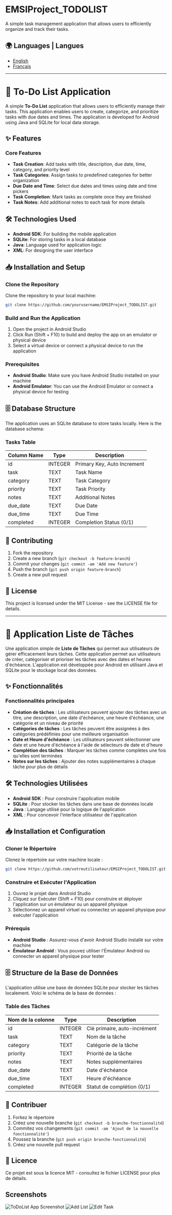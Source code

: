 # EMSIProject_TODOLIST

A simple task management application that allows users to efficiently organize and track their tasks.

## 🌍 Languages | Langues

- [English](#english)
- [Français](#français)

---

<a name="english"></a>
# 📝 To-Do List Application

A simple **To-Do List** application that allows users to efficiently manage their tasks. This application enables users to create, categorize, and prioritize tasks with due dates and times. The application is developed for Android using Java and SQLite for local data storage.

## ✨ Features

### Core Features
- **Task Creation**: Add tasks with title, description, due date, time, category, and priority level
- **Task Categories**: Assign tasks to predefined categories for better organization
- **Due Date and Time**: Select due dates and times using date and time pickers
- **Task Completion**: Mark tasks as complete once they are finished
- **Task Notes**: Add additional notes to each task for more details

## 🛠️ Technologies Used

- **Android SDK**: For building the mobile application
- **SQLite**: For storing tasks in a local database
- **Java**: Language used for application logic
- **XML**: For designing the user interface

## 📥 Installation and Setup

### Clone the Repository
Clone the repository to your local machine:

```bash
git clone https://github.com/yourusername/EMSIProject_TODOLIST.git
```

### Build and Run the Application
1. Open the project in Android Studio
2. Click Run (Shift + F10) to build and deploy the app on an emulator or physical device
3. Select a virtual device or connect a physical device to run the application

### Prerequisites
- **Android Studio**: Make sure you have Android Studio installed on your machine
- **Android Emulator**: You can use the Android Emulator or connect a physical device for testing

## 🗄️ Database Structure

The application uses an SQLite database to store tasks locally. Here is the database schema:

### Tasks Table

| Column Name | Type    | Description                    |
|-------------|---------|--------------------------------|
| id          | INTEGER | Primary Key, Auto Increment    |
| task        | TEXT    | Task Name                      |
| category    | TEXT    | Task Category                  |
| priority    | TEXT    | Task Priority                  |
| notes       | TEXT    | Additional Notes               |
| due_date    | TEXT    | Due Date                       |
| due_time    | TEXT    | Due Time                       |
| completed   | INTEGER | Completion Status (0/1)        |

## 🤝 Contributing

1. Fork the repository
2. Create a new branch (`git checkout -b feature-branch`)
3. Commit your changes (`git commit -am 'Add new feature'`)
4. Push the branch (`git push origin feature-branch`)
5. Create a new pull request

## 📄 License

This project is licensed under the MIT License - see the LICENSE file for details.

---

<a name="français"></a>
# 📝 Application Liste de Tâches

Une application simple de **Liste de Tâches** qui permet aux utilisateurs de gérer efficacement leurs tâches. Cette application permet aux utilisateurs de créer, catégoriser et prioriser les tâches avec des dates et heures d'échéance. L'application est développée pour Android en utilisant Java et SQLite pour le stockage local des données.

## ✨ Fonctionnalités

### Fonctionnalités principales
- **Création de tâches** : Les utilisateurs peuvent ajouter des tâches avec un titre, une description, une date d'échéance, une heure d'échéance, une catégorie et un niveau de priorité
- **Catégories de tâches** : Les tâches peuvent être assignées à des catégories prédéfinies pour une meilleure organisation
- **Date et Heure d'échéance** : Les utilisateurs peuvent sélectionner une date et une heure d'échéance à l'aide de sélecteurs de date et d'heure
- **Complétion des tâches** : Marquer les tâches comme complètes une fois qu'elles sont terminées
- **Notes sur les tâches** : Ajouter des notes supplémentaires à chaque tâche pour plus de détails

## 🛠️ Technologies Utilisées

- **Android SDK** : Pour construire l'application mobile
- **SQLite** : Pour stocker les tâches dans une base de données locale
- **Java** : Langage utilisé pour la logique de l'application
- **XML** : Pour concevoir l'interface utilisateur de l'application

## 📥 Installation et Configuration

### Cloner le Répertoire
Clonez le répertoire sur votre machine locale :

```bash
git clone https://github.com/votreutilisateur/EMSIProject_TODOLIST.git
```

### Construire et Exécuter l'Application
1. Ouvrez le projet dans Android Studio
2. Cliquez sur Exécuter (Shift + F10) pour construire et déployer l'application sur un émulateur ou un appareil physique
3. Sélectionnez un appareil virtuel ou connectez un appareil physique pour exécuter l'application

### Prérequis
- **Android Studio** : Assurez-vous d'avoir Android Studio installé sur votre machine
- **Émulateur Android** : Vous pouvez utiliser l'Émulateur Android ou connecter un appareil physique pour tester

## 🗄️ Structure de la Base de Données

L'application utilise une base de données SQLite pour stocker les tâches localement. Voici le schéma de la base de données :

### Table des Tâches

| Nom de la colonne | Type    | Description                     |
|-------------------|---------|----------------------------------|
| id                | INTEGER | Clé primaire, auto-incrément     |
| task              | TEXT    | Nom de la tâche                  |
| category          | TEXT    | Catégorie de la tâche            |
| priority          | TEXT    | Priorité de la tâche             |
| notes             | TEXT    | Notes supplémentaires            |
| due_date          | TEXT    | Date d'échéance                  |
| due_time          | TEXT    | Heure d'échéance                 |
| completed         | INTEGER | Statut de complétion (0/1)       |

## 🤝 Contribuer

1. Forkez le répertoire
2. Créez une nouvelle branche (`git checkout -b branche-fonctionnalité`)
3. Commitez vos changements (`git commit -am 'Ajout de la nouvelle fonctionnalité'`)
4. Poussez la branche (`git push origin branche-fonctionnalité`)
5. Créez une nouvelle pull request

## 📄 Licence

Ce projet est sous la licence MIT - consultez le fichier LICENSE pour plus de détails.

## Screenshots
![ToDoList App Screenshot](app/Tasks.png)
![Add List](app/add_tasks.png)
![Edit Task](app/edit_tasks.png)
